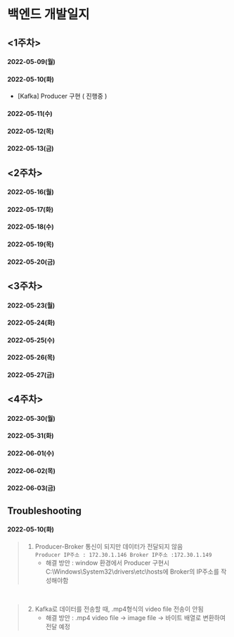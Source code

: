 # 백엔드 개발일지
## <1주차>
#### 2022-05-09(월)<br>
#### 2022-05-10(화)<br>
- [Kafka] Producer 구현 ( 진행중 )<br>
#### 2022-05-11(수)<br>
#### 2022-05-12(목)<br>
#### 2022-05-13(금)<br>
## <2주차>
#### 2022-05-16(월)<br>
#### 2022-05-17(화)<br>
#### 2022-05-18(수)<br>
#### 2022-05-19(목)<br>
#### 2022-05-20(금)<br>
## <3주차>
#### 2022-05-23(월)<br>
#### 2022-05-24(화)<br>
#### 2022-05-25(수)<br>
#### 2022-05-26(목)<br>
#### 2022-05-27(금)<br>
## <4주차>
#### 2022-05-30(월)<br>
#### 2022-05-31(화)<br>
#### 2022-06-01(수)<br>
#### 2022-06-02(목)<br>
#### 2022-06-03(금)<br>

## Troubleshooting
#### 2022-05-10(화)<br>

> 1. Producer-Broker 통신이 되지만 데이터가 전달되지 않음<br>
> ```Producer IP주소 : 172.30.1.146 Broker IP주소 :172.30.1.149```<br>
>     - 해결 방안 : window 환경에서 Producer 구현시 C:\Windows\System32\drivers\etc\hosts에 Broker의 IP주소를 작성해야함
<br>

> 2. Kafka로 데이터를 전송할 때, .mp4형식의 video file 전송이 안됨<br>
>     - 해결 방안 : .mp4 video file -> image file -> 바이트 배열로 변환하여 전달 예정
